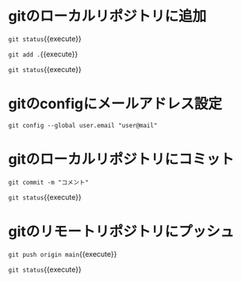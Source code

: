 # gitのローカルリポジトリに追加

`git status`{{execute}}

`git add .`{{execute}}

`git status`{{execute}}

# gitのconfigにメールアドレス設定

`git config --global user.email "user@mail"`

# gitのローカルリポジトリにコミット

`git commit -m "コメント"`

`git status`{{execute}}

# gitのリモートリポジトリにプッシュ

`git push origin main`{{execute}}

`git status`{{execute}}
